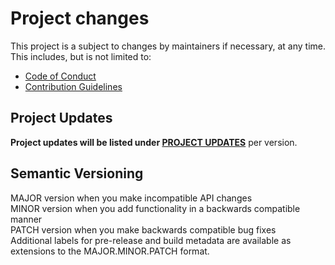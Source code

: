 # Project changes

This project is a subject to changes by maintainers if necessary, at any time.  
This includes, but is not limited to:
- [Code of Conduct](https://github.com/mbos2/astro-dev-starter/blob/main/CODE_OF_CONDUCT.md)
- [Contribution Guidelines](https://github.com/mbos2/astro-dev-starter/blob/main/CONTRIBUTING.md)

## Project Updates

**Project updates will be listed under [PROJECT UPDATES](https://github.com/mbos2/astro-dev-starter/blob/main/PROJECT_UPDATES.md)** per version.

## Semantic Versioning

MAJOR version when you make incompatible API changes  
MINOR version when you add functionality in a backwards compatible manner  
PATCH version when you make backwards compatible bug fixes  
Additional labels for pre-release and build metadata are available as extensions to the MAJOR.MINOR.PATCH format.  